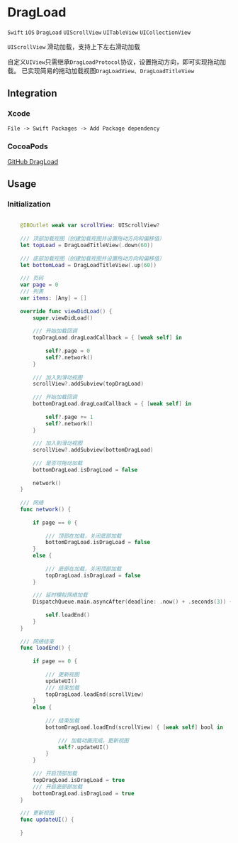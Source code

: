 # DragLoad

`Swift` `iOS` `DragLoad` `UIScrollView` `UITableView` `UICollectionView`

`UIScrollView` 滑动加载，支持上下左右滑动加载

自定义`UIView`只需继承`DragLoadProtocol`协议，设置拖动方向，即可实现拖动加载。
已实现简易的拖动加载视图`DragLoadView`、`DragLoadTitleView`

## Integration

### Xcode
    File -> Swift Packages -> Add Package dependency

### CocoaPods

[GitHub DragLoad](https://github.com/VeryLoveLoli/DragLoad)

## Usage

### Initialization

```swift
    
    @IBOutlet weak var scrollView: UIScrollView?
    
    /// 顶部加载视图（创建加载视图并设置拖动方向和偏移值）
    let topLoad = DragLoadTitleView(.down(60))
    
    /// 底部加载视图（创建加载视图并设置拖动方向和偏移值）
    let bottomLoad = DragLoadTitleView(.up(60))
    
    /// 页码
    var page = 0
    /// 列表
    var items: [Any] = []
    
    override func viewDidLoad() {
        super.viewDidLoad()
        
        /// 开始加载回调
        topDragLoad.dragLoadCallback = { [weak self] in
            
            self?.page = 0
            self?.network()
        }
        
        /// 加入到滑动视图
        scrollView?.addSubview(topDragLoad)
        
        /// 开始加载回调
        bottomDragLoad.dragLoadCallback = { [weak self] in
            
            self?.page += 1
            self?.network()
        }
        
        /// 加入到滑动视图
        scrollView?.addSubview(bottomDragLoad)
        
        /// 是否可拖动加载
        bottomDragLoad.isDragLoad = false
        
        network()
    }
    
    /// 网络
    func network() {
        
        if page == 0 {
            
            /// 顶部在加载，关闭底部加载
            bottomDragLoad.isDragLoad = false
        }
        else {
            
            /// 底部在加载，关闭顶部加载
            topDragLoad.isDragLoad = false
        }
        
        /// 延时模拟网络加载
        DispatchQueue.main.asyncAfter(deadline: .now() + .seconds(3)) {
            
            self.loadEnd()
        }
    }
    
    /// 网络结束
    func loadEnd() {
        
        if page == 0 {
            
            /// 更新视图
            updateUI()
            /// 结束加载
            topDragLoad.loadEnd(scrollView)
        }
        else {
            
            /// 结束加载
            bottomDragLoad.loadEnd(scrollView) { [weak self] bool in
                
                /// 加载动画完成，更新视图
                self?.updateUI()
            }
        }
        
        /// 开启顶部加载
        topDragLoad.isDragLoad = true
        /// 开启底部部加载
        bottomDragLoad.isDragLoad = true
    }
    
    /// 更新视图
    func updateUI() {
    
    }
    
```
